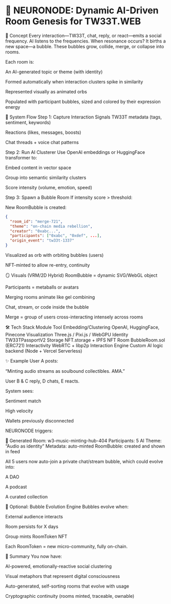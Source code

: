 # 🧠 NEURONODE: Dynamic AI-Driven Room Genesis for TW33T.WEB
🔮 Concept
Every interaction—TW33T, chat, reply, or react—emits a social frequency.
AI listens to the frequencies.
When resonance occurs? It births a new space—a bubble.
These bubbles grow, collide, merge, or collapse into rooms.

Each room is:

An AI-generated topic or theme (with identity)

Formed automatically when interaction clusters spike in similarity

Represented visually as animated orbs

Populated with participant bubbles, sized and colored by their expression energy

🔁 System Flow
Step 1: Capture Interaction Signals
TW33T metadata (tags, sentiment, keywords)

Reactions (likes, messages, boosts)

Chat threads + voice chat patterns

Step 2: Run AI Clusterer
Use OpenAI embeddings or HuggingFace transformer to:

Embed content in vector space

Group into semantic similarity clusters

Score intensity (volume, emotion, speed)

Step 3: Spawn a Bubble Room
If intensity score > threshold:

New RoomBubble is created:
```json
{
  "room_id": "merge-721",
  "theme": "on-chain media rebellion",
  "creator": "0xabc...",
  "participants": ["0xabc", "0xdef", ...],
  "origin_event": "tw33t-1337"
}
```
Visualized as orb with orbiting bubbles (users)

NFT-minted to allow re-entry, continuity

🪞 Visuals (VRM/2D Hybrid)
RoomBubble = dynamic SVG/WebGL object

Participants = metaballs or avatars

Merging rooms animate like gel combining

Chat, stream, or code inside the bubble

Merge = group of users cross-interacting intensely across rooms

🛠️ Tech Stack
Module	Tool
Embedding/Clustering	OpenAI, HuggingFace, Pinecone
Visualization	Three.js / Pixi.js / WebGPU
Identity	TW33TPassportV2
Storage	NFT.storage + IPFS
NFT Room	BubbleRoom.sol (ERC721)
Interactivity	WebRTC + libp2p
Interaction Engine	Custom AI logic backend (Node + Vercel Serverless)

✨ Example
User A posts:

“Minting audio streams as soulbound collectibles. AMA.”

User B & C reply, D chats, E reacts.

System sees:

Sentiment match

High velocity

Wallets previously disconnected

NEURONODE triggers:

🔮 Generated Room: w3-music-minting-hub-404
Participants: 5
AI Theme: “Audio as identity”
Metadata: auto-minted
RoomBubble: created and shown in feed

All 5 users now auto-join a private chat/stream bubble, which could evolve into:

A DAO

A podcast

A curated collection

🧬 Optional: Bubble Evolution Engine
Bubbles evolve when:

External audience interacts

Room persists for X days

Group mints RoomToken NFT

Each RoomToken = new micro-community, fully on-chain.

🧠 Summary
You now have:

AI-powered, emotionally-reactive social clustering

Visual metaphors that represent digital consciousness

Auto-generated, self-sorting rooms that evolve with usage

Cryptographic continuity (rooms minted, traceable, ownable)
